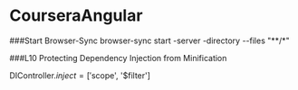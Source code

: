 # CourseraAngular

###Start Browser-Sync
browser-sync start -server -directory --files "**/*"

###L10 Protecting Dependency Injection from Minification 

DIController.$inject = ['$scope', '$filter']